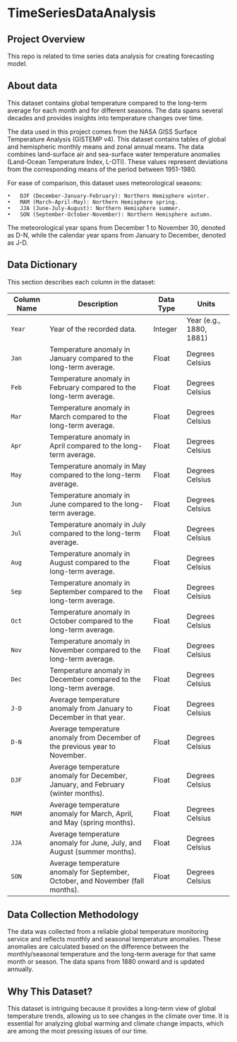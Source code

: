 # TimeSeriesDataAnalysis

## Project Overview
This repo is related to time series data analysis for creating forecasting model.

## About data
This dataset contains global temperature compared to the long-term average for each month and for different seasons. The data spans several decades and provides insights into temperature changes over time.

The data used in this project comes from the NASA GISS Surface Temperature Analysis (GISTEMP v4). This dataset contains tables of global and hemispheric monthly means and zonal annual means. The data combines land-surface air and sea-surface water temperature anomalies (Land-Ocean Temperature Index, L-OTI). These values represent deviations from the corresponding means of the period between 1951-1980.

For ease of comparison, this dataset uses meteorological seasons:

	•	DJF (December-January-February): Northern Hemisphere winter.
	•	MAM (March-April-May): Northern Hemisphere spring.
	•	JJA (June-July-August): Northern Hemisphere summer.
	•	SON (September-October-November): Northern Hemisphere autumn.

The meteorological year spans from December 1 to November 30, denoted as D-N, while the calendar year spans from January to December, denoted as J-D.

## Data Dictionary

This section describes each column in the dataset:

| **Column Name** | **Description**                                                                 | **Data Type** | **Units**                     |
|-----------------|---------------------------------------------------------------------------------|---------------|--------------------------------|
| `Year`          | Year of the recorded data.                                                       | Integer       | Year (e.g., 1880, 1881)        |
| `Jan`           | Temperature anomaly in January compared to the long-term average.                | Float         | Degrees Celsius                |
| `Feb`           | Temperature anomaly in February compared to the long-term average.               | Float         | Degrees Celsius                |
| `Mar`           | Temperature anomaly in March compared to the long-term average.                  | Float         | Degrees Celsius                |
| `Apr`           | Temperature anomaly in April compared to the long-term average.                  | Float         | Degrees Celsius                |
| `May`           | Temperature anomaly in May compared to the long-term average.                    | Float         | Degrees Celsius                |
| `Jun`           | Temperature anomaly in June compared to the long-term average.                   | Float         | Degrees Celsius                |
| `Jul`           | Temperature anomaly in July compared to the long-term average.                   | Float         | Degrees Celsius                |
| `Aug`           | Temperature anomaly in August compared to the long-term average.                 | Float         | Degrees Celsius                |
| `Sep`           | Temperature anomaly in September compared to the long-term average.              | Float         | Degrees Celsius                |
| `Oct`           | Temperature anomaly in October compared to the long-term average.                | Float         | Degrees Celsius                |
| `Nov`           | Temperature anomaly in November compared to the long-term average.               | Float         | Degrees Celsius                |
| `Dec`           | Temperature anomaly in December compared to the long-term average.               | Float         | Degrees Celsius                |
| `J-D`           | Average temperature anomaly from January to December in that year.               | Float         | Degrees Celsius                |
| `D-N`           | Average temperature anomaly from December of the previous year to November.      | Float         | Degrees Celsius                |
| `DJF`           | Average temperature anomaly for December, January, and February (winter months). | Float         | Degrees Celsius                |
| `MAM`           | Average temperature anomaly for March, April, and May (spring months).           | Float         | Degrees Celsius                |
| `JJA`           | Average temperature anomaly for June, July, and August (summer months).          | Float         | Degrees Celsius                |
| `SON`           | Average temperature anomaly for September, October, and November (fall months).  | Float         | Degrees Celsius                |

## Data Collection Methodology

The data was collected from a reliable global temperature monitoring service and reflects monthly and seasonal temperature anomalies. These anomalies are calculated based on the difference between the monthly/seasonal temperature and the long-term average for that same month or season. The data spans from 1880 onward and is updated annually.

## Why This Dataset?

This dataset is intriguing because it provides a long-term view of global temperature trends, allowing us to see changes in the climate over time. It is essential for analyzing global warming and climate change impacts, which are among the most pressing issues of our time.
  
